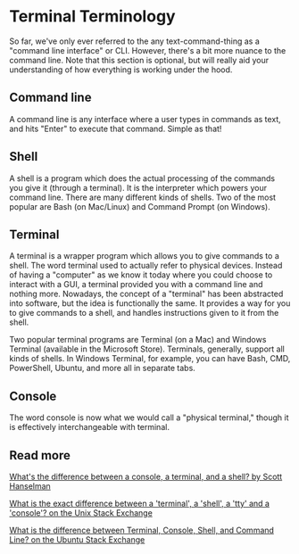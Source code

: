 # Terminal Terminology

So far, we've only ever referred to the any text-command-thing as a "command line interface" or CLI. However, there's a bit more nuance to the command line. Note that this section is optional, but will really aid your understanding of how everything is working under the hood.

## Command line

A command line is any interface where a user types in commands as text, and hits "Enter" to execute that command. Simple as that!

## Shell

A shell is a program which does the actual processing of the commands you give it (through a terminal). It is the interpreter which powers your command line. There are many different kinds of shells. Two of the most popular are Bash (on Mac/Linux) and Command Prompt (on Windows).

## Terminal

A terminal is a wrapper program which allows you to give commands to a shell. The word terminal used to actually refer to physical devices. Instead of having a "computer" as we know it today where you could choose to interact with a GUI, a terminal provided you with a command line and nothing more. Nowadays, the concept of a "terminal" has been abstracted into software, but the idea is functionally the same. It provides a way for you to give commands to a shell, and handles instructions given to it from the shell. 

Two popular terminal programs are Terminal (on a Mac) and Windows Terminal (available in the Microsoft Store). Terminals, generally, support all kinds of shells. In Windows Terminal, for example, you can have Bash, CMD, PowerShell, Ubuntu, and more all in separate tabs.

## Console

The word console is now what we would call a "physical terminal," though it is effectively interchangeable with terminal. 

## Read more

[What's the difference between a console, a terminal, and a shell? by Scott Hanselman](https://www.hanselman.com/blog/WhatsTheDifferenceBetweenAConsoleATerminalAndAShell.aspx)

[What is the exact difference between a 'terminal', a 'shell', a 'tty' and a 'console'? on the Unix Stack Exchange](https://unix.stackexchange.com/questions/4126/what-is-the-exact-difference-between-a-terminal-a-shell-a-tty-and-a-con)

[What is the difference between Terminal, Console, Shell, and Command Line? on the Ubuntu Stack Exchange](https://askubuntu.com/questions/506510/what-is-the-difference-between-terminal-console-shell-and-command-line)